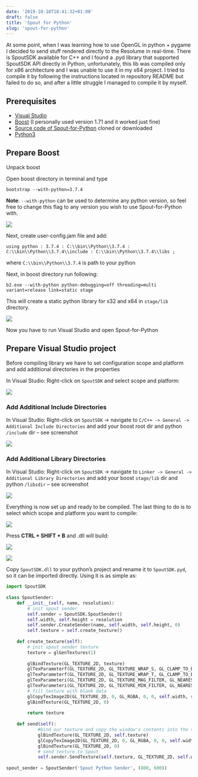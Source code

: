 ```yaml
---
date: '2019-10-18T18:41:32+01:00'
draft: false
title: 'Spout for Python'
slug: 'spout-for-python'
---
```


At some point, when  I was learning how to use OpenGL in python + pygame I decided to send stuff rendered directly to the Resolume in real-time. There is SpoutSDK available for C++ and I found a .pyd library that supported SpoutSDK API directly in Python, unfortunately, this lib was compiled only for x86 architecture and I was unable to use it in my x64 project. I tried to compile it by following the instructions located in repository README but failed to do so, and after a little struggle I managed to compile it by myself.

## Prerequisites
* [Visual Studio](https://visualstudio.microsoft.com/downloads)
* [Boost](https://www.boost.org/) (I personally used version 1.71 and it worked just fine)
* [Source code of Spout-for-Python](https://github.com/spiraltechnica/Spout-for-Python) cloned or downloaded
* [Python3](https://www.python.org/downloads/)

## Prepare Boost
Unpack boost

Open boost directory in terminal and type

```shell
bootstrap --with-python=3.7.4
```

**Note**: `--with-python` can be used to determine any python version, so feel free to change this flag to any version you wish to use Spout-for-Python with.

![](images/001.png)

Next, create user-config.jam file and add:

```shell
using python : 3.7.4 : C:\\bin\\Python\\3.7.4 : C:\\bin\\Python\\3.7.4\\include : C:\\bin\\Python\\3.7.4\\libs ;
```

where `C:\\bin\\Python\\3.7.4` is path to your python

Next, in boost directory run following:
```shell
b2.exe --with-python python-debugging=off threading=multi variant=release link=static stage
```

This will create a static python library for x32 and x64 in `stage/lib` directory.

![](images/002.png)

Now you have to run Visual Studio and open Spout-for-Python

## Prepare Visual Studio project

Before compiling library we have to set configuration scope and platform and add additional directories in the properties

In Visual Studio: Right-click on `SpoutSDK` and select scope and platform:

![](images/003.png)

### Add Additional Include Directories

In Visual Studio: Right-click on `SpoutSDK` -> navigate to `C/C++ -> General -> Additional Include Directories` and add your boost root dir and python `/include` dir – see screenshot

![](images/004.png)

### Add Additional Library Directories

In Visual Studio: Right-click on `SpoutSDK` -> navigate to `Linker -> General -> Additional Library Directories` and add your boost `stage/lib` dir and python `/libsdir` – see screenshot

![](images/005.png)

Everything is now set up and ready to be compiled. The last thing to do is to select which scope and platform you want to compile:

![](images/006.png)

Press **CTRL + SHIFT + B** and .dll will build:

![](images/007.png)

![](images/008.png)

Copy `SpoutSDK.dll` to your python’s project and rename it to `SpoutSDK.pyd`, so it can be imported directly. Using it is as simple as:

```python
import SpoutSDK
 
class SpoutSender:
    def __init__(self, name, resolution):
        # init spout sender
        self.sender = SpoutSDK.SpoutSender()
        self.width, self.height = resolution
        self.sender.CreateSender(name, self.width, self.height, 0)
        self.texture = self.create_texture()
 
    def create_texture(self):
        # init spout sender texture
        texture = glGenTextures(1)
 
        glBindTexture(GL_TEXTURE_2D, texture)
        glTexParameterf(GL_TEXTURE_2D, GL_TEXTURE_WRAP_S, GL_CLAMP_TO_EDGE)
        glTexParameterf(GL_TEXTURE_2D, GL_TEXTURE_WRAP_T, GL_CLAMP_TO_EDGE)
        glTexParameteri(GL_TEXTURE_2D, GL_TEXTURE_MAG_FILTER, GL_NEAREST)
        glTexParameteri(GL_TEXTURE_2D, GL_TEXTURE_MIN_FILTER, GL_NEAREST)
        # fill texture with blank data
        glCopyTexImage2D(GL_TEXTURE_2D, 0, GL_RGBA, 0, 0, self.width, self.height, 0);
        glBindTexture(GL_TEXTURE_2D, 0)
 
        return texture
 
    def send(self):
            #bind our texture and copy the window's contents into the texture
            glBindTexture(GL_TEXTURE_2D, self.texture)
            glCopyTexImage2D(GL_TEXTURE_2D, 0, GL_RGBA, 0, 0, self.width, self.height, 0);
            glBindTexture(GL_TEXTURE_2D, 0)
            # send texture to Spout
            self.sender.SendTexture(self.texture, GL_TEXTURE_2D, self.width, self.height, True, 0)
 
spout_sender = SpoutSender('Spout Python Sender', (800, 600))
```